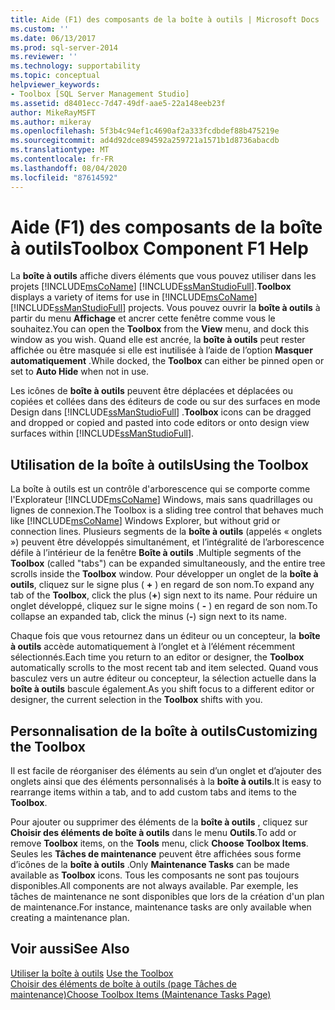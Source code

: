 ```yaml
---
title: Aide (F1) des composants de la boîte à outils | Microsoft Docs
ms.custom: ''
ms.date: 06/13/2017
ms.prod: sql-server-2014
ms.reviewer: ''
ms.technology: supportability
ms.topic: conceptual
helpviewer_keywords:
- Toolbox [SQL Server Management Studio]
ms.assetid: d8401ecc-7d47-49df-aae5-22a148eeb23f
author: MikeRayMSFT
ms.author: mikeray
ms.openlocfilehash: 5f3b4c94ef1c4690af2a333fcdbdef88b475219e
ms.sourcegitcommit: ad4d92dce894592a259721a1571b1d8736abacdb
ms.translationtype: MT
ms.contentlocale: fr-FR
ms.lasthandoff: 08/04/2020
ms.locfileid: "87614592"
---
```

# <a name="toolbox-component-f1-help"></a><span data-ttu-id="e68f6-102">Aide (F1) des composants de la boîte à outils</span><span class="sxs-lookup"><span data-stu-id="e68f6-102">Toolbox Component F1 Help</span></span>

<span data-ttu-id="e68f6-103">La **boîte à outils** affiche divers éléments que vous pouvez utiliser dans les projets [!INCLUDE[msCoName](../../includes/msconame-md.md)] [!INCLUDE[ssManStudioFull](../../includes/ssmanstudiofull-md.md)].</span><span class="sxs-lookup"><span data-stu-id="e68f6-103">**Toolbox** displays a variety of items for use in [!INCLUDE[msCoName](../../includes/msconame-md.md)] [!INCLUDE[ssManStudioFull](../../includes/ssmanstudiofull-md.md)] projects.</span></span> <span data-ttu-id="e68f6-104">Vous pouvez ouvrir la **boîte à outils** à partir du menu **Affichage** et ancrer cette fenêtre comme vous le souhaitez.</span><span class="sxs-lookup"><span data-stu-id="e68f6-104">You can open the **Toolbox** from the **View** menu, and dock this window as you wish.</span></span> <span data-ttu-id="e68f6-105">Quand elle est ancrée, la **boîte à outils** peut rester affichée ou être masquée si elle est inutilisée à l’aide de l’option **Masquer automatiquement** .</span><span class="sxs-lookup"><span data-stu-id="e68f6-105">While docked, the **Toolbox** can either be pinned open or set to **Auto Hide** when not in use.</span></span>  
  
<span data-ttu-id="e68f6-106">Les icônes de **boîte à outils** peuvent être déplacées et déplacées ou copiées et collées dans des éditeurs de code ou sur des surfaces en mode Design dans [!INCLUDE[ssManStudioFull](../../includes/ssmanstudiofull-md.md)] .</span><span class="sxs-lookup"><span data-stu-id="e68f6-106">**Toolbox** icons can be dragged and dropped or copied and pasted into code editors or onto design view surfaces within [!INCLUDE[ssManStudioFull](../../includes/ssmanstudiofull-md.md)].</span></span>  
  
## <a name="using-the-toolbox"></a><span data-ttu-id="e68f6-107">Utilisation de la boîte à outils</span><span class="sxs-lookup"><span data-stu-id="e68f6-107">Using the Toolbox</span></span>  
 <span data-ttu-id="e68f6-108">La boîte à outils est un contrôle d'arborescence qui se comporte comme l'Explorateur [!INCLUDE[msCoName](../../includes/msconame-md.md)] Windows, mais sans quadrillages ou lignes de connexion.</span><span class="sxs-lookup"><span data-stu-id="e68f6-108">The Toolbox is a sliding tree control that behaves much like [!INCLUDE[msCoName](../../includes/msconame-md.md)] Windows Explorer, but without grid or connection lines.</span></span> <span data-ttu-id="e68f6-109">Plusieurs segments de la **boîte à outils** (appelés « onglets ») peuvent être développés simultanément, et l’intégralité de l’arborescence défile à l’intérieur de la fenêtre **Boîte à outils** .</span><span class="sxs-lookup"><span data-stu-id="e68f6-109">Multiple segments of the **Toolbox** (called "tabs") can be expanded simultaneously, and the entire tree scrolls inside the **Toolbox** window.</span></span> <span data-ttu-id="e68f6-110">Pour développer un onglet de la **boîte à outils**, cliquez sur le signe plus ( **+** ) en regard de son nom.</span><span class="sxs-lookup"><span data-stu-id="e68f6-110">To expand any tab of the **Toolbox**, click the plus (**+**) sign next to its name.</span></span> <span data-ttu-id="e68f6-111">Pour réduire un onglet développé, cliquez sur le signe moins ( **-** ) en regard de son nom.</span><span class="sxs-lookup"><span data-stu-id="e68f6-111">To collapse an expanded tab, click the minus (**-**) sign next to its name.</span></span>  
  
 <span data-ttu-id="e68f6-112">Chaque fois que vous retournez dans un éditeur ou un concepteur, la **boîte à outils** accède automatiquement à l’onglet et à l’élément récemment sélectionnés.</span><span class="sxs-lookup"><span data-stu-id="e68f6-112">Each time you return to an editor or designer, the **Toolbox** automatically scrolls to the most recent tab and item selected.</span></span> <span data-ttu-id="e68f6-113">Quand vous basculez vers un autre éditeur ou concepteur, la sélection actuelle dans la **boîte à outils** bascule également.</span><span class="sxs-lookup"><span data-stu-id="e68f6-113">As you shift focus to a different editor or designer, the current selection in the **Toolbox** shifts with you.</span></span>  
  
## <a name="customizing-the-toolbox"></a><span data-ttu-id="e68f6-114">Personnalisation de la boîte à outils</span><span class="sxs-lookup"><span data-stu-id="e68f6-114">Customizing the Toolbox</span></span>  
 <span data-ttu-id="e68f6-115">Il est facile de réorganiser des éléments au sein d’un onglet et d’ajouter des onglets ainsi que des éléments personnalisés à la **boîte à outils**.</span><span class="sxs-lookup"><span data-stu-id="e68f6-115">It is easy to rearrange items within a tab, and to add custom tabs and items to the **Toolbox**.</span></span>  
  
 <span data-ttu-id="e68f6-116">Pour ajouter ou supprimer des éléments de la **boîte à outils** , cliquez sur **Choisir des éléments de boîte à outils** dans le menu **Outils**.</span><span class="sxs-lookup"><span data-stu-id="e68f6-116">To add or remove **Toolbox** items, on the **Tools** menu, click **Choose Toolbox Items**.</span></span> <span data-ttu-id="e68f6-117">Seules les **Tâches de maintenance** peuvent être affichées sous forme d’icônes de la **boîte à outils** .</span><span class="sxs-lookup"><span data-stu-id="e68f6-117">Only **Maintenance Tasks** can be made available as **Toolbox** icons.</span></span> <span data-ttu-id="e68f6-118">Tous les composants ne sont pas toujours disponibles.</span><span class="sxs-lookup"><span data-stu-id="e68f6-118">All components are not always available.</span></span> <span data-ttu-id="e68f6-119">Par exemple, les tâches de maintenance ne sont disponibles que lors de la création d'un plan de maintenance.</span><span class="sxs-lookup"><span data-stu-id="e68f6-119">For instance, maintenance tasks are only available when creating a maintenance plan.</span></span>  
  
## <a name="see-also"></a><span data-ttu-id="e68f6-120">Voir aussi</span><span class="sxs-lookup"><span data-stu-id="e68f6-120">See Also</span></span>  
 <span data-ttu-id="e68f6-121">[Utiliser la boîte à outils](../../ssms/use-the-toolbox.md) </span><span class="sxs-lookup"><span data-stu-id="e68f6-121">[Use the Toolbox](../../ssms/use-the-toolbox.md) </span></span>  
 [<span data-ttu-id="e68f6-122">Choisir des éléments de boîte à outils &#40;page Tâches de maintenance&#41;</span><span class="sxs-lookup"><span data-stu-id="e68f6-122">Choose Toolbox Items &#40;Maintenance Tasks Page&#41;</span></span>](../../ssms/menu-help/choose-toolbox-items-maintenance-tasks-page.md)  
